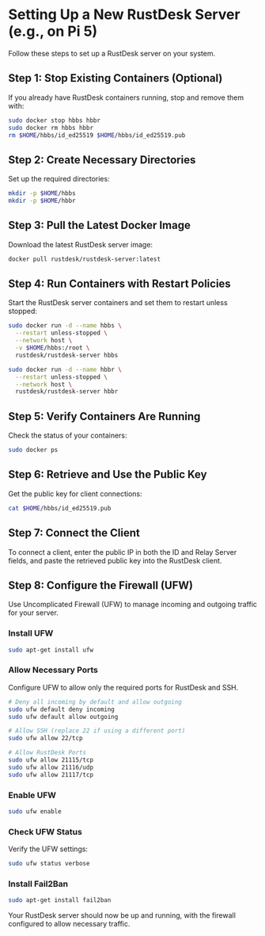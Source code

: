 # Setting Up a New RustDesk Server (e.g., on Pi 5)

Follow these steps to set up a RustDesk server on your system.

## Step 1: Stop Existing Containers (Optional)

If you already have RustDesk containers running, stop and remove them with:

```bash
sudo docker stop hbbs hbbr
sudo docker rm hbbs hbbr
rm $HOME/hbbs/id_ed25519 $HOME/hbbs/id_ed25519.pub
```

## Step 2: Create Necessary Directories

Set up the required directories:

```bash
mkdir -p $HOME/hbbs
mkdir -p $HOME/hbbr
```

## Step 3: Pull the Latest Docker Image

Download the latest RustDesk server image:

```bash
docker pull rustdesk/rustdesk-server:latest
```

## Step 4: Run Containers with Restart Policies

Start the RustDesk server containers and set them to restart unless stopped:

```bash
sudo docker run -d --name hbbs \
  --restart unless-stopped \
  --network host \
  -v $HOME/hbbs:/root \
  rustdesk/rustdesk-server hbbs

sudo docker run -d --name hbbr \
  --restart unless-stopped \
  --network host \
  rustdesk/rustdesk-server hbbr
```

## Step 5: Verify Containers Are Running

Check the status of your containers:

```bash
sudo docker ps
```

## Step 6: Retrieve and Use the Public Key

Get the public key for client connections:

```bash
cat $HOME/hbbs/id_ed25519.pub
```

## Step 7: Connect the Client

To connect a client, enter the public IP in both the ID and Relay Server fields, and paste the retrieved public key into the RustDesk client.

## Step 8: Configure the Firewall (UFW)

Use Uncomplicated Firewall (UFW) to manage incoming and outgoing traffic for your server.

### Install UFW

```bash
sudo apt-get install ufw
```

### Allow Necessary Ports

Configure UFW to allow only the required ports for RustDesk and SSH.

```bash
# Deny all incoming by default and allow outgoing
sudo ufw default deny incoming
sudo ufw default allow outgoing

# Allow SSH (replace 22 if using a different port)
sudo ufw allow 22/tcp

# Allow RustDesk Ports
sudo ufw allow 21115/tcp
sudo ufw allow 21116/udp
sudo ufw allow 21117/tcp
```

### Enable UFW

```bash
sudo ufw enable
```

### Check UFW Status

Verify the UFW settings:

```bash
sudo ufw status verbose
```

### Install Fail2Ban
```bash
sudo apt-get install fail2ban
```

Your RustDesk server should now be up and running, with the firewall configured to allow necessary traffic.
